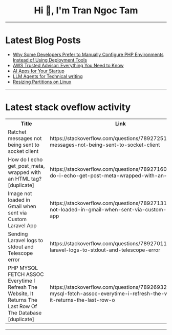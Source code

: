 <h1 align="center">Hi 👋, I'm Tran Ngoc Tam</h1>

---

# Latest Blog Posts 
<!-- BLOG-POST-LIST:START -->
- [Why Some Developers Prefer to Manually Configure PHP Environments Instead of Using Deployment Tools](https://dev.to/gitter4coding/why-some-developers-prefer-to-manually-configure-php-environments-instead-of-using-deployment-tools-2pco)
- [AWS Trusted Advisor: Everything You Need to Know](https://dev.to/supportfly/aws-trusted-advisor-everything-you-need-to-know-364l)
- [AI Apps for Your Startup](https://dev.to/quick_technologies_6a47a9/ai-apps-for-your-startup-1ap8)
- [LLM Agents for Technical writing](https://dev.to/ragavi_document360/llm-agents-for-technical-writing-4le7)
- [Resizing Partitions on Linux](https://dev.to/pgradot/resizing-partitions-on-linux-408o)
<!-- BLOG-POST-LIST:END -->

---

# Latest stack oveflow activity
<table>
  <tr><th>Title</th><th>Link</th></tr>
  <!-- STACKOVERFLOW:START --><tr><td>Ratchet messages not being sent to socket client</td><td>https://stackoverflow.com/questions/78927251/ratchet-messages-not-being-sent-to-socket-client</td></tr><tr><td>How do I echo get_post_meta, wrapped with an HTML tag? [duplicate]</td><td>https://stackoverflow.com/questions/78927160/how-do-i-echo-get-post-meta-wrapped-with-an-html-tag</td></tr><tr><td>Image not loaded in Gmail when sent via Custom Laravel App</td><td>https://stackoverflow.com/questions/78927131/image-not-loaded-in-gmail-when-sent-via-custom-laravel-app</td></tr><tr><td>Sending Laravel logs to stdout and Telescope error</td><td>https://stackoverflow.com/questions/78927011/sending-laravel-logs-to-stdout-and-telescope-error</td></tr><tr><td>PHP MYSQL FETCH ASSOC Everytime I Refresh The Website, It Returns The Last Row Of The Database [duplicate]</td><td>https://stackoverflow.com/questions/78926932/php-mysql-fetch-assoc-everytime-i-refresh-the-website-it-returns-the-last-row-o</td></tr><!-- STACKOVERFLOW:END -->
</table>

---


